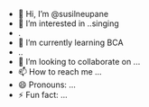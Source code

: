 - 👋 Hi, I’m @susilneupane
- 👀 I’m interested in ..singing
- .
- 🌱 I’m currently learning BCA
- ..
- 💞️ I’m looking to collaborate on ...
- 📫 How to reach me ...
- 😄 Pronouns: ...
- ⚡ Fun fact: ...

<!---
susilneupane/susilneupane is a ✨ special ✨ repository because its `README.md` (this file) appears on your GitHub profile.
You can click the Preview link to take a look at your changes.
--->

